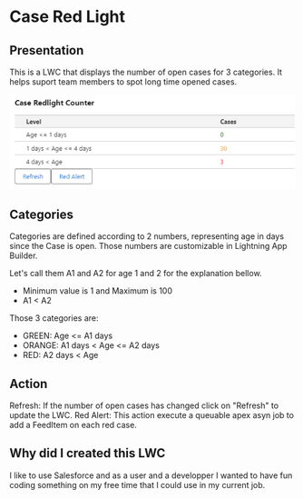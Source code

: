 # Case Red Light
## Presentation
This is a LWC that displays the number of open cases for 3 categories.
It helps suport team members to spot long time opened cases.

![Component image](https://github.com/ThomasIsHere/cases_red_light/blob/master/assets/lwc_ui.PNG)

## Categories
Categories are defined according to 2 numbers, representing age in days since the Case is open.
Those numbers are customizable in Lightning App Builder.

Let's call them A1 and A2 for age 1 and 2 for the explanation bellow.
* Minimum value is 1 and Maximum is 100
* A1 < A2

Those 3 categories are:
* GREEN: Age <= A1 days
* ORANGE: A1 days < Age <= A2 days
* RED: A2 days < Age

## Action
Refresh: If the number of open cases has changed click on "Refresh" to update the LWC.
Red Alert: This action execute a queuable apex asyn job to add a FeedItem on each red case.

## Why did I created this LWC
I like to use Salesforce and as a user and a developper I wanted to have fun coding something on my free time that I could use in my current job.